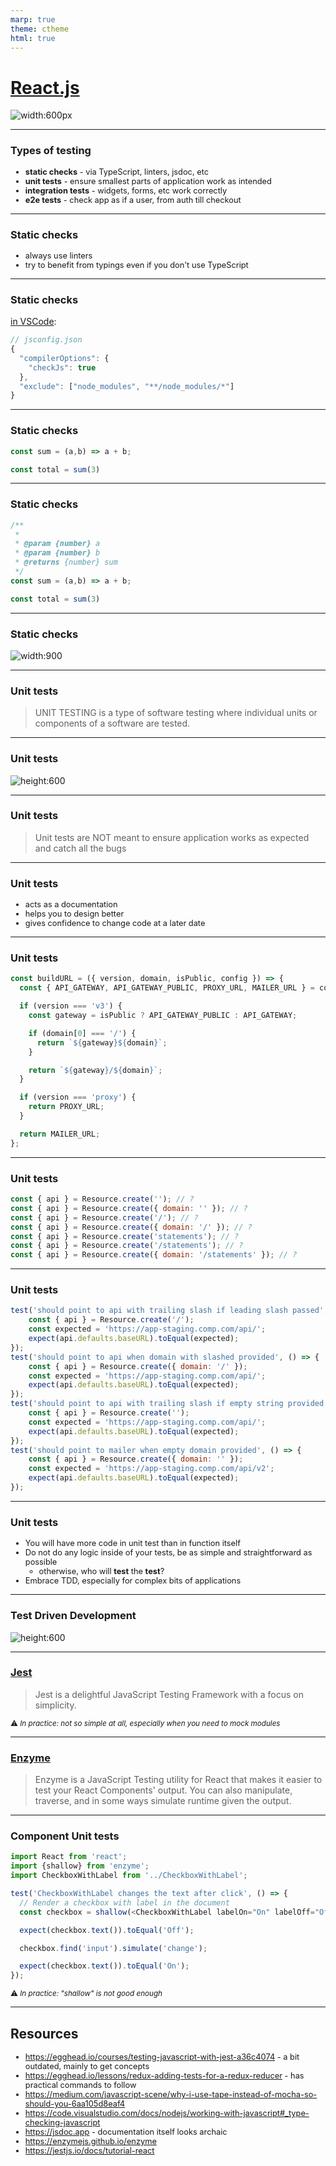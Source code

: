 ```yaml
---
marp: true
theme: ctheme
html: true
---
```


<!-- _class: lead -->
<!-- _backgroundColor: #222 -->

# [React.js](https://reactjs.org/)

![width:600px](https://reactjs.org/logo-og.png)




---

### Types of testing

* **static checks** - via TypeScript, linters, jsdoc, etc
* **unit tests** - ensure smallest parts of application work as intended
* **integration tests** - widgets, forms, etc work correctly
* **e2e tests** - check app as if a user, from auth till checkout



---

### Static checks

* always use linters
* try to benefit from typings even if you don't use TypeScript



---

### Static checks
[in VSCode](https://code.visualstudio.com/docs/nodejs/working-with-javascript#_type-checking-javascript):
```js
// jsconfig.json
{
  "compilerOptions": {
    "checkJs": true
  },
  "exclude": ["node_modules", "**/node_modules/*"]
}
```



---

### Static checks

```js
const sum = (a,b) => a + b;

const total = sum(3)
```



---

### Static checks

```js
/**
 * 
 * @param {number} a 
 * @param {number} b 
 * @returns {number} sum
 */
const sum = (a,b) => a + b;

const total = sum(3)
```



---

### Static checks

![width:900](./images/jsdoc-sum.png)



---

### Unit tests


> UNIT TESTING is a type of software testing where individual units or components of a software are tested.


---

### Unit tests


<!-- _class: more-space img-centered -->
![height:600](./images/no-time-for-testing.png)


---

### Unit tests

> Unit tests are NOT meant to ensure application works as expected and catch all the bugs




---

### Unit tests

* acts as a documentation
* helps you to design better
* gives confidence to change code at a later date




---

### Unit tests

```js
const buildURL = ({ version, domain, isPublic, config }) => {
  const { API_GATEWAY, API_GATEWAY_PUBLIC, PROXY_URL, MAILER_URL } = config;

  if (version === 'v3') {
    const gateway = isPublic ? API_GATEWAY_PUBLIC : API_GATEWAY;

    if (domain[0] === '/') {
      return `${gateway}${domain}`;
    }

    return `${gateway}/${domain}`;
  }

  if (version === 'proxy') {
    return PROXY_URL;
  }

  return MAILER_URL;
};
```




---

### Unit tests

```js
const { api } = Resource.create(''); // ?
const { api } = Resource.create({ domain: '' }); // ?
const { api } = Resource.create('/'); // ?
const { api } = Resource.create({ domain: '/' }); // ?
const { api } = Resource.create('statements'); // ?
const { api } = Resource.create('/statements'); // ?
const { api } = Resource.create({ domain: '/statements' }); // ?
```




---

### Unit tests

<!-- _class: more-space -->

```js
test('should point to api with trailing slash if leading slash passed', () => {
    const { api } = Resource.create('/');
    const expected = 'https://app-staging.comp.com/api/';
    expect(api.defaults.baseURL).toEqual(expected);
});
test('should point to api when domain with slashed provided', () => {
    const { api } = Resource.create({ domain: '/' });
    const expected = 'https://app-staging.comp.com/api/';
    expect(api.defaults.baseURL).toEqual(expected);
});
test('should point to api with trailing slash if empty string provided', () => {
    const { api } = Resource.create('');
    const expected = 'https://app-staging.comp.com/api/';
    expect(api.defaults.baseURL).toEqual(expected);
});
test('should point to mailer when empty domain provided', () => {
    const { api } = Resource.create({ domain: '' });
    const expected = 'https://app-staging.comp.com/api/v2';
    expect(api.defaults.baseURL).toEqual(expected);
});
```




---

### Unit tests


* You will have more code in unit test than in function itself
* Do not do any logic inside of your tests, be as simple and straightforward as possible
  * otherwise, who will **test** the **test**?
* Embrace TDD, especially for complex bits of applications



---

### Test Driven Development

<!-- _class: more-space img-centered -->
![height:600](./images/test-driven-development-TDD.webp)


---

### [Jest](https://jestjs.io/)

> Jest is a delightful JavaScript Testing Framework with a focus on simplicity.


<small>⚠️ *In practice: not so simple at all, especially when you need to mock modules*</small>



---

### [Enzyme](https://enzymejs.github.io/enzyme)

> Enzyme is a JavaScript Testing utility for React that makes it easier to test your React Components' output. You can also manipulate, traverse, and in some ways simulate runtime given the output.




---

### Component Unit tests

<!-- _class: more-space -->

```js
import React from 'react';
import {shallow} from 'enzyme';
import CheckboxWithLabel from '../CheckboxWithLabel';

test('CheckboxWithLabel changes the text after click', () => {
  // Render a checkbox with label in the document
  const checkbox = shallow(<CheckboxWithLabel labelOn="On" labelOff="Off" />);

  expect(checkbox.text()).toEqual('Off');

  checkbox.find('input').simulate('change');

  expect(checkbox.text()).toEqual('On');
});
```
<small>⚠️ *In practice: "shallow" is not good enough*</small>



---

## Resources

<style scoped>ul li { font-size: 0.8rem; }</style>
- https://egghead.io/courses/testing-javascript-with-jest-a36c4074 - a bit outdated, mainly to get concepts
- https://egghead.io/lessons/redux-adding-tests-for-a-redux-reducer - has practical commands to follow
- https://medium.com/javascript-scene/why-i-use-tape-instead-of-mocha-so-should-you-6aa105d8eaf4
- https://code.visualstudio.com/docs/nodejs/working-with-javascript#_type-checking-javascript
- https://jsdoc.app - documentation itself looks archaic
- https://enzymejs.github.io/enzyme
- https://jestjs.io/docs/tutorial-react
